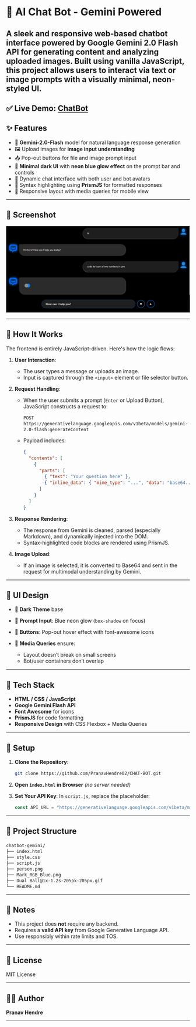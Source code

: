 # 🔮 AI Chat Bot - Gemini Powered

A sleek and responsive web-based chatbot interface powered by **Google Gemini 2.0 Flash API** for generating content and analyzing uploaded images. Built using **vanilla JavaScript**, this project allows users to interact via text or image prompts with a visually minimal, neon-styled UI.
---
✅ Live Demo: [ChatBot](https://chatbotpranav.netlify.app)
---

## ✨ Features

* 🤖 **Gemini-2.0-Flash** model for natural language response generation
* 🖼️ Upload images for **image input understanding**
* 📤 Pop-out buttons for file and image prompt input
* 🔵 **Minimal dark UI** with **neon blue glow effect** on the prompt bar and controls
* 💬 Dynamic chat interface with both user and bot avatars
* 📜 Syntax highlighting using **PrismJS** for formatted responses
* 📱 Responsive layout with media queries for mobile view

---

## 📸 Screenshot

![image alt](https://github.com/PranavHendre02/CHAT-BOT/blob/7ff828f126c67a3231c15e9d5ba6cd7e1ebe5a64/Interface.png)

---

## 🧠 How It Works

The frontend is entirely JavaScript-driven. Here's how the logic flows:

1. **User Interaction**:

   * The user types a message or uploads an image.
   * Input is captured through the `<input>` element or file selector button.

2. **Request Handling**:

   * When the user submits a prompt (`Enter` or Upload Button), JavaScript constructs a request to:

     ```
     POST https://generativelanguage.googleapis.com/v1beta/models/gemini-2.0-flash:generateContent
     ```
   * Payload includes:

     ```json
     {
       "contents": [
         {
           "parts": [
             { "text": "Your question here" },
             { "inline_data": { "mime_type": "...", "data": "base64..." } }
           ]
         }
       ]
     }
     ```

3. **Response Rendering**:

   * The response from Gemini is cleaned, parsed (especially Markdown), and dynamically injected into the DOM.
   * Syntax-highlighted code blocks are rendered using PrismJS.

4. **Image Upload**:

   * If an image is selected, it is converted to Base64 and sent in the request for multimodal understanding by Gemini.

---

## 🍥 UI Design

* 🖤 **Dark Theme** base
* 🔹 **Prompt Input**: Blue neon glow (`box-shadow` on focus)
* 🔘 **Buttons**: Pop-out hover effect with font-awesome icons
* 📱 **Media Queries** ensure:

  * Layout doesn’t break on small screens
  * Bot/user containers don’t overlap

---

## 💠 Tech Stack

* **HTML / CSS / JavaScript**
* **Google Gemini Flash API**
* **Font Awesome** for icons
* **PrismJS** for code formatting
* **Responsive Design** with CSS Flexbox + Media Queries

---

## 🚀 Setup

1. **Clone the Repository**:

   ```bash
   git clone https://github.com/PranavHendre02/CHAT-BOT.git

   ```

2. **Open `index.html` in Browser** *(no server needed)*

3. **Set Your API Key**:
   In `script.js`, replace the placeholder:

   ```js
   const API_URL = "https://generativelanguage.googleapis.com/v1beta/models/gemini-2.0-flash:generateContent?key=YOUR_API_KEY";
   ```

---

## 📂 Project Structure

```
chatbot-gemini/
├── index.html
├── style.css
├── script.js
├── person.png
├── Mark_RGB_Blue.png
├── Dual Ball@1x-1.2s-205px-205px.gif
└── README.md
```

---

## 📌 Notes

* This project does **not** require any backend.
* Requires a **valid API key** from Google Generative Language API.
* Use responsibly within rate limits and TOS.

---

## 📄 License

MIT License

---

## 🤛🏼 Author

**Pranav Hendre**

---
